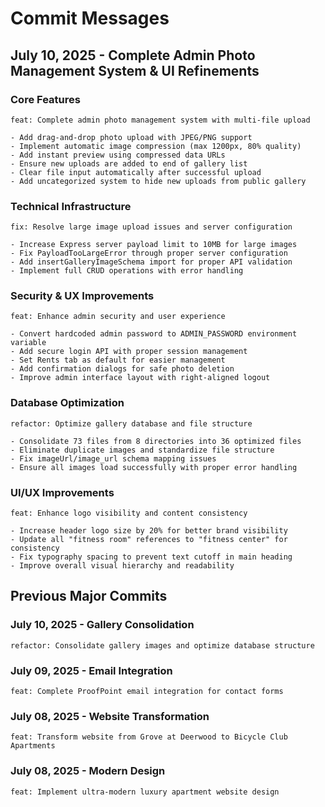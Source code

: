 # Commit Messages

## July 10, 2025 - Complete Admin Photo Management System & UI Refinements

### Core Features
```
feat: Complete admin photo management system with multi-file upload

- Add drag-and-drop photo upload with JPEG/PNG support
- Implement automatic image compression (max 1200px, 80% quality)
- Add instant preview using compressed data URLs
- Ensure new uploads are added to end of gallery list
- Clear file input automatically after successful upload
- Add uncategorized system to hide new uploads from public gallery
```

### Technical Infrastructure
```
fix: Resolve large image upload issues and server configuration

- Increase Express server payload limit to 10MB for large images
- Fix PayloadTooLargeError through proper server configuration
- Add insertGalleryImageSchema import for proper API validation
- Implement full CRUD operations with error handling
```

### Security & UX Improvements
```
feat: Enhance admin security and user experience

- Convert hardcoded admin password to ADMIN_PASSWORD environment variable
- Add secure login API with proper session management
- Set Rents tab as default for easier management
- Add confirmation dialogs for safe photo deletion
- Improve admin interface layout with right-aligned logout
```

### Database Optimization
```
refactor: Optimize gallery database and file structure

- Consolidate 73 files from 8 directories into 36 optimized files
- Eliminate duplicate images and standardize file structure
- Fix imageUrl/image_url schema mapping issues
- Ensure all images load successfully with proper error handling
```

### UI/UX Improvements
```
feat: Enhance logo visibility and content consistency

- Increase header logo size by 20% for better brand visibility
- Update all "fitness room" references to "fitness center" for consistency
- Fix typography spacing to prevent text cutoff in main heading
- Improve overall visual hierarchy and readability
```

## Previous Major Commits

### July 10, 2025 - Gallery Consolidation
```
refactor: Consolidate gallery images and optimize database structure
```

### July 09, 2025 - Email Integration
```
feat: Complete ProofPoint email integration for contact forms
```

### July 08, 2025 - Website Transformation
```
feat: Transform website from Grove at Deerwood to Bicycle Club Apartments
```

### July 08, 2025 - Modern Design
```
feat: Implement ultra-modern luxury apartment website design
```